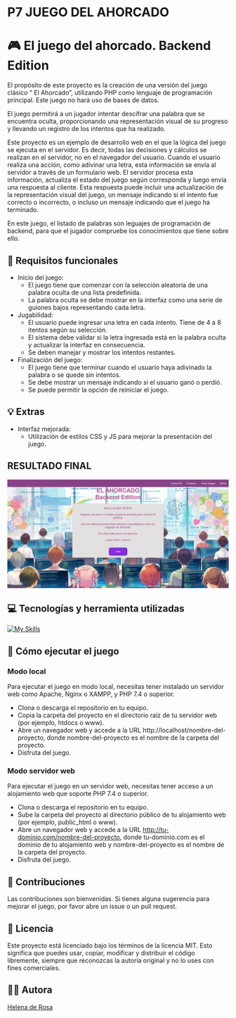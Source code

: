 # P7 JUEGO DEL AHORCADO   

# 🎮 El juego del ahorcado. Backend Edition

El propósito de este proyecto es la creación de una versión del juego clásico “ El Ahorcado”, utilizando PHP como lenguaje de programación principal. Este juego no hará uso de bases de datos. 

El juego permitirá a un jugador intentar descifrar una palabra que se encuentra oculta, proporcionando una representación visual de su progreso y llevando un registro de los intentos que ha realizado.

Este proyecto es un ejemplo de desarrollo web en el que la lógica del juego se ejecuta en el servidor. Es decir, todas las decisiones y cálculos se realizan en el servidor, no en el navegador del usuario.
Cuando el usuario realiza una acción, como adivinar una letra, esta información se envía al servidor a través de un formulario web. El servidor procesa esta información, actualiza el estado del juego según corresponda y luego envía una respuesta al cliente. Esta respuesta puede incluir una actualización de la representación visual del juego, un mensaje indicando si el intento fue correcto o incorrecto, o incluso un mensaje indicando que el juego ha terminado.

En este juego, el listado de palabras son leguajes de programación de backend, para que el jugador compruebe los conocimientos que tiene sobre ello. 

## 📝 Requisitos funcionales

- Inicio del juego:
  - El juego tiene que comenzar con la selección aleatoria de una palabra oculta de una lista predefinida.
  - La palabra oculta se debe mostrar en la interfaz como una serie de guiones bajos representando cada letra.
- Jugabilidad:
  - El usuario puede ingresar una letra en cada intento. Tiene de 4 a 8 itentos según su selección.
  - El sistema debe validar si la letra ingresada está en la palabra oculta y actualizar la interfaz en consecuencia.
  - Se deben manejar y mostrar los intentos restantes.
- Finalización del juego:
  - El juego tiene que terminar cuando el usuario haya adivinado la palabra o se quede sin intentos.
  - Se debe mostrar un mensaje indicando si el usuario ganó o perdió.
  - Se puede permitir la opción de reiniciar el juego.

## 💡 Extras

- Interfaz mejorada:
  - Utilización de estilos CSS y JS para mejorar la presentación del juego.

## RESULTADO FINAL
  <img src="./public/img/final.result.png" alt="final-result">

## 💻 Tecnologías y herramienta utilizadas

[![My Skills](https://skillicons.dev/icons?i=php,html,css,js,github,vscode)](https://skillicons.dev)

## 🚀 Cómo ejecutar el juego

### Modo local

Para ejecutar el juego en modo local, necesitas tener instalado un servidor web como Apache, Nginx o XAMPP, y PHP 7.4 o superior.

- Clona o descarga el repositorio en tu equipo.
- Copia la carpeta del proyecto en el directorio raíz de tu servidor web (por ejemplo, htdocs o www).
- Abre un navegador web y accede a la URL http://localhost/nombre-del-proyecto, donde nombre-del-proyecto es el nombre de la carpeta del proyecto.
- Disfruta del juego.

### Modo servidor web

Para ejecutar el juego en un servidor web, necesitas tener acceso a un alojamiento web que soporte PHP 7.4 o superior.

- Clona o descarga el repositorio en tu equipo.
- Sube la carpeta del proyecto al directorio público de tu alojamiento web (por ejemplo, public_html o www).
- Abre un navegador web y accede a la URL http://tu-dominio.com/nombre-del-proyecto, donde tu-dominio.com es el dominio de tu alojamiento web y nombre-del-proyecto es el nombre de la carpeta del proyecto.
- Disfruta del juego.

## 🤝 Contribuciones

Las contribuciones son bienvenidas. Si tienes alguna sugerencia para mejorar el juego, por favor abre un issue o un pull request.


## 📜 Licencia

Este proyecto está licenciado bajo los términos de la licencia MIT. Esto significa que puedes usar, copiar, modificar y distribuir el código libremente, siempre que reconozcas la autoría original y no lo uses con fines comerciales.

## 👩‍💻 Autora

[Helena de Rosa](https://github.com/HelenaDR84)
